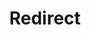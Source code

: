 ﻿---
layout: src/layouts/Redirect.astro
title: Redirect
redirect: https://octopus.com/docs/getting-started/first-deployment/legacy-guide/create-and-deploy-a-release
pubDate:  2023-01-01
navSearch: false
navSitemap: false
navMenu: false
---
